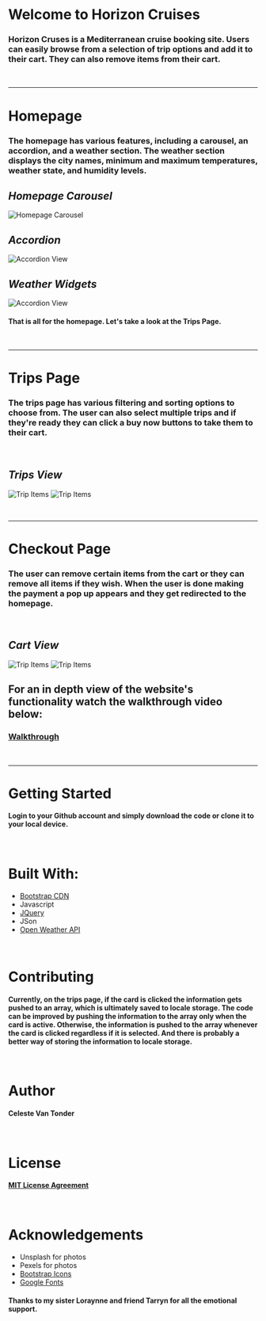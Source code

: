 # Welcome to Horizon Cruises
### Horizon Cruses is a Mediterranean cruise booking site. Users can easily browse from a selection of trip options and add it to their cart. They can also remove items from their cart.

<br>

---
# Homepage
### The homepage has various features, including a carousel, an accordion, and a weather section. The weather section displays the city names, minimum and maximum temperatures, weather state, and humidity levels.

## *Homepage Carousel*
![Homepage Carousel](screenshots/homepage-carousel.png)

## *Accordion*
![Accordion View](screenshots/homepage-accordion.png)

## *Weather Widgets*
![Accordion View](screenshots/weather-widgets.png)
#### That is all for the homepage. Let's take a look at the Trips Page.
<br>

---
# Trips Page 
### The trips page has various filtering and sorting options to choose from. The user can also select multiple trips and if they're ready they can click a buy now buttons to take them to their cart.
<br>

## *Trips View*
![Trip Items](screenshots/trips.png)
![Trip Items](screenshots/trips&filters.png)

<br>

---
# Checkout Page
### The user can remove certain items from the cart or they can remove all items if they wish. When the user is done making the payment a pop up appears and they get redirected to the homepage. 
<br>

## *Cart View*
![Trip Items](screenshots/cart-view.png)
![Trip Items](screenshots/cart-view-popup.png)
<br>

## For an in depth view of the website's functionality watch the walkthrough video below:

### [Walkthrough](https://www.loom.com/share/c17d709d8bed4d39ba86289b3f14b6f1?sid=3b338552-2a3d-46ce-a37d-0263319d0279)
<br>

---

# **Getting Started**
#### Login to your Github account and simply download the code or clone it to your local device.
<br>

# **Built With:**
* [Bootstrap CDN](https://www.bootstrapcdn.com/)
* Javascript
* [JQuery](https://ajax.googleapis.com/ajax/libs/jquery/3.7.0/jquery.min.js)
* JSon
* [Open Weather API](https://openweathermap.org/current)
<br>


# **Contributing**
#### Currently, on the trips page, if the card is clicked the information gets pushed to an array, which is ultimately saved to locale storage. The code can be improved by pushing the information to the array only when the card is active. Otherwise, the information is pushed to the array whenever the card is clicked regardless if it is selected. And there is probably a better way of storing the information to locale storage. 
<br>

# **Author**
#### Celeste Van Tonder
<br>

# **License**
#### [MIT License Agreement](../final-submission-t3/LICENSE)

<br>

# **Acknowledgements**
* Unsplash for photos
* Pexels for photos
* [Bootstrap Icons](https://cdn.jsdelivr.net/npm/bootstrap-icons@1.10.5/font/bootstrap-icons.css)
* [Google Fonts](https://fonts.googleapis.com/css2?family=Lora:wght@500&family=Montserrat:ital,wght@0,400;1,500&display=swap)
#### Thanks to my sister Loraynne and friend Tarryn for all the emotional support.

